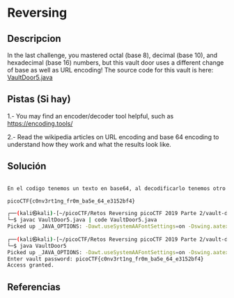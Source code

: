 # Reversing

## Descripcion

In the last challenge, you mastered octal (base 8), decimal (base 10), and hexadecimal (base 16) numbers, but this vault door uses a different change of base as well as URL encoding! The source code for this vault is here: [VaultDoor5.java](https://jupiter.challenges.picoctf.org/static/d31ce4356bdfd15d33a9af7e35ab4d0a/VaultDoor5.java)

## Pistas (Si hay)

1.- You may find an encoder/decoder tool helpful, such as https://encoding.tools/

2.- Read the wikipedia articles on URL encoding and base 64 encoding to understand how they work and what the results look like.

## Solución

``` Bash

En el codigo tenemos un texto en base64, al decodificarlo tenemos otro texto pero ahora en codificacion de URL, al momento de decodificarlo tenemos la badnera, la cual es:

picoCTF{c0nv3rt1ng_fr0m_ba5e_64_e3152bf4}

┌──(kali㉿kali)-[~/picoCTF/Retos Reversing picoCTF 2019 Parte 2/vault-door-5]
└─$ javac VaultDoor5.java | code VaultDoor5.java                                                      
Picked up _JAVA_OPTIONS: -Dawt.useSystemAAFontSettings=on -Dswing.aatext=true
                                                                                                                   
┌──(kali㉿kali)-[~/picoCTF/Retos Reversing picoCTF 2019 Parte 2/vault-door-5]
└─$ java VaultDoor5                             
Picked up _JAVA_OPTIONS: -Dawt.useSystemAAFontSettings=on -Dswing.aatext=true
Enter vault password: picoCTF{c0nv3rt1ng_fr0m_ba5e_64_e3152bf4}
Access granted.


```

## Referencias
